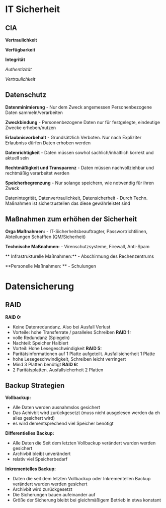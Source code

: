 # IT Sicherheit

## CIA
**Vertraulichkeit**

**Verfügbarkeit**

**Integrität**

*Authentizität*

*Vertraulichkeit*

## Datenschutz
**Datenminimierung** - Nur dem Zweck angemessen Personenbezogene Daten sammeln/verarbeiten

**Zweckbindung** - Personenbezogene Daten nur für festgelegte, eindeutige Zwecke erheben/nutzen

**Erlaubnisvorbehalt** - Grundsätzlich Verboten. Nur nach Expliziter Erlaubniss dürfen Daten erhoben werden

**Datenrichtigkeit** - Daten müssen sowhol sachlich/inhaltlich korrekt und aktuell sein

**Rechtmäßigkeit und Transparenz** - Daten müssen nachvollziehbar und rechtmäßig verarbeitet werden

**Speicherbegrenzung** - Nur solange speichern, wie notwendig für ihren Zweck

Datenintegrität, Datenvertraulichkeit, Datensicherheit - Durch Techn. Maßnahmen ist sicherzustellen das diese gewährleistet sind

## Maßnahmen zum erhöhen der Sicherheit
**Orga Maßnahmen:** - IT-Sicherheitsbeauftragter, Passwortrichtilinen, Abteilungen Schafften (QM/Sicherheit)

**Technische Maßnahmen:** - Virenschutzsysteme, Firewall, Anti-Spam

** Infrastrukturelle Maßnahmen:** - Abschirmung des Rechenzentrums

**Personelle Maßnahmen: ** - Schulungen

# Datensicherung
## RAID
**RAID 0:**
- Keine Datenredundanz. Also bei Ausfall Verlust
- Vorteile: hohe Transferrate / paralleles Schreiben
**RAID 1:**
- volle Redundanz (Spiegeln)
- Nachteil: Speicher Halbiert
- Vorteil: Hohe Lesegeschwindigkeit
**RAID 5:**
- Paritätsinformationen auf 1 Platte aufgeteilt. Ausfallsicherheit 1 Platte
- hohe Lesegeschwindigkeit, Schreiben leicht verringert
- Mind 3 Platten benötigt
**RAID 6:**
- 2 Paritätsplatten. Ausfallsicherheit 2 Platten

## Backup Strategien
**Vollbackup:**
- Alle Daten werden ausnahmslos gesichert
- Das Achivbit wird zurückgesetzt (muss nicht ausgelesen werden da eh alles gesichert wird)
- es wird dementsprechend viel Speicher benötigt

**Differentielles Backup:**
- Alle Daten die Seit dem letzten Vollbackup verändert wurden werden gesichert
- Archivbit bleibt unverändert
- relativ viel Speicherbedarf

**Inkrementelles Backup:**
- Daten die seit dem letzten Vollbackup oder Inkrementellen Backup verändert wurden werden gesichert
- Archivbit wird zurückgesetzt
- Die Sicherungen bauen aufeinander auf
- Größe der Sicherung bleibt bei gleichmäßigem Betrieb in etwa konstant

